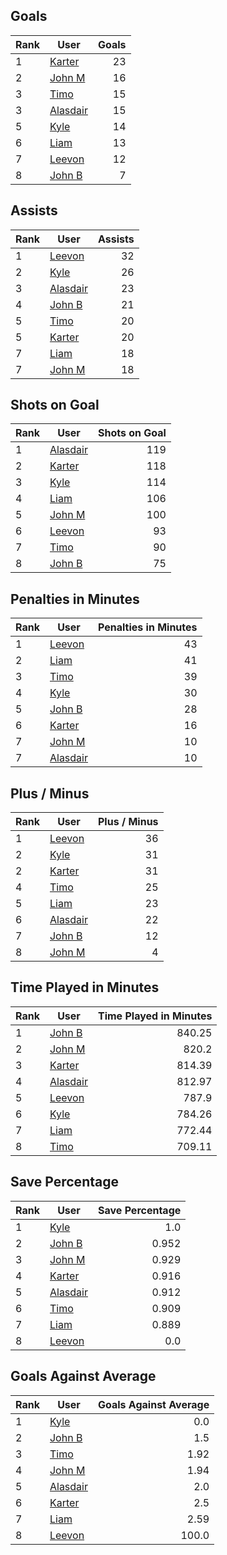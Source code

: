## Goals
| Rank | User | Goals |
| :--- | ---- | ---------: |
| 1 | [Karter](https://github.com/llevasseur/fantasy-hockey-league/blob/main/ROSTERS.md#Karter) |  23 |
| 2 | [John M](https://github.com/llevasseur/fantasy-hockey-league/blob/main/ROSTERS.md#John-M) |  16 |
| 3 | [Timo](https://github.com/llevasseur/fantasy-hockey-league/blob/main/ROSTERS.md#Timo) |  15 |
| 3 | [Alasdair](https://github.com/llevasseur/fantasy-hockey-league/blob/main/ROSTERS.md#Alasdair) |  15 |
| 5 | [Kyle](https://github.com/llevasseur/fantasy-hockey-league/blob/main/ROSTERS.md#Kyle) |  14 |
| 6 | [Liam](https://github.com/llevasseur/fantasy-hockey-league/blob/main/ROSTERS.md#Liam) |  13 |
| 7 | [Leevon](https://github.com/llevasseur/fantasy-hockey-league/blob/main/ROSTERS.md#Leevon) |  12 |
| 8 | [John B](https://github.com/llevasseur/fantasy-hockey-league/blob/main/ROSTERS.md#John-B) |  7 |
## Assists
| Rank | User | Assists |
| :--- | ---- | ---------: |
| 1 | [Leevon](https://github.com/llevasseur/fantasy-hockey-league/blob/main/ROSTERS.md#Leevon) |  32 |
| 2 | [Kyle](https://github.com/llevasseur/fantasy-hockey-league/blob/main/ROSTERS.md#Kyle) |  26 |
| 3 | [Alasdair](https://github.com/llevasseur/fantasy-hockey-league/blob/main/ROSTERS.md#Alasdair) |  23 |
| 4 | [John B](https://github.com/llevasseur/fantasy-hockey-league/blob/main/ROSTERS.md#John-B) |  21 |
| 5 | [Timo](https://github.com/llevasseur/fantasy-hockey-league/blob/main/ROSTERS.md#Timo) |  20 |
| 5 | [Karter](https://github.com/llevasseur/fantasy-hockey-league/blob/main/ROSTERS.md#Karter) |  20 |
| 7 | [Liam](https://github.com/llevasseur/fantasy-hockey-league/blob/main/ROSTERS.md#Liam) |  18 |
| 7 | [John M](https://github.com/llevasseur/fantasy-hockey-league/blob/main/ROSTERS.md#John-M) |  18 |
## Shots on Goal
| Rank | User | Shots on Goal |
| :--- | ---- | ---------: |
| 1 | [Alasdair](https://github.com/llevasseur/fantasy-hockey-league/blob/main/ROSTERS.md#Alasdair) |  119 |
| 2 | [Karter](https://github.com/llevasseur/fantasy-hockey-league/blob/main/ROSTERS.md#Karter) |  118 |
| 3 | [Kyle](https://github.com/llevasseur/fantasy-hockey-league/blob/main/ROSTERS.md#Kyle) |  114 |
| 4 | [Liam](https://github.com/llevasseur/fantasy-hockey-league/blob/main/ROSTERS.md#Liam) |  106 |
| 5 | [John M](https://github.com/llevasseur/fantasy-hockey-league/blob/main/ROSTERS.md#John-M) |  100 |
| 6 | [Leevon](https://github.com/llevasseur/fantasy-hockey-league/blob/main/ROSTERS.md#Leevon) |  93 |
| 7 | [Timo](https://github.com/llevasseur/fantasy-hockey-league/blob/main/ROSTERS.md#Timo) |  90 |
| 8 | [John B](https://github.com/llevasseur/fantasy-hockey-league/blob/main/ROSTERS.md#John-B) |  75 |
## Penalties in Minutes
| Rank | User | Penalties in Minutes |
| :--- | ---- | ---------: |
| 1 | [Leevon](https://github.com/llevasseur/fantasy-hockey-league/blob/main/ROSTERS.md#Leevon) |  43 |
| 2 | [Liam](https://github.com/llevasseur/fantasy-hockey-league/blob/main/ROSTERS.md#Liam) |  41 |
| 3 | [Timo](https://github.com/llevasseur/fantasy-hockey-league/blob/main/ROSTERS.md#Timo) |  39 |
| 4 | [Kyle](https://github.com/llevasseur/fantasy-hockey-league/blob/main/ROSTERS.md#Kyle) |  30 |
| 5 | [John B](https://github.com/llevasseur/fantasy-hockey-league/blob/main/ROSTERS.md#John-B) |  28 |
| 6 | [Karter](https://github.com/llevasseur/fantasy-hockey-league/blob/main/ROSTERS.md#Karter) |  16 |
| 7 | [John M](https://github.com/llevasseur/fantasy-hockey-league/blob/main/ROSTERS.md#John-M) |  10 |
| 7 | [Alasdair](https://github.com/llevasseur/fantasy-hockey-league/blob/main/ROSTERS.md#Alasdair) |  10 |
## Plus / Minus
| Rank | User | Plus / Minus |
| :--- | ---- | ---------: |
| 1 | [Leevon](https://github.com/llevasseur/fantasy-hockey-league/blob/main/ROSTERS.md#Leevon) |  36 |
| 2 | [Kyle](https://github.com/llevasseur/fantasy-hockey-league/blob/main/ROSTERS.md#Kyle) |  31 |
| 2 | [Karter](https://github.com/llevasseur/fantasy-hockey-league/blob/main/ROSTERS.md#Karter) |  31 |
| 4 | [Timo](https://github.com/llevasseur/fantasy-hockey-league/blob/main/ROSTERS.md#Timo) |  25 |
| 5 | [Liam](https://github.com/llevasseur/fantasy-hockey-league/blob/main/ROSTERS.md#Liam) |  23 |
| 6 | [Alasdair](https://github.com/llevasseur/fantasy-hockey-league/blob/main/ROSTERS.md#Alasdair) |  22 |
| 7 | [John B](https://github.com/llevasseur/fantasy-hockey-league/blob/main/ROSTERS.md#John-B) |  12 |
| 8 | [John M](https://github.com/llevasseur/fantasy-hockey-league/blob/main/ROSTERS.md#John-M) |  4 |
## Time Played in Minutes
| Rank | User | Time Played in Minutes |
| :--- | ---- | ---------: |
| 1 | [John B](https://github.com/llevasseur/fantasy-hockey-league/blob/main/ROSTERS.md#John-B) |  840.25 |
| 2 | [John M](https://github.com/llevasseur/fantasy-hockey-league/blob/main/ROSTERS.md#John-M) |  820.2 |
| 3 | [Karter](https://github.com/llevasseur/fantasy-hockey-league/blob/main/ROSTERS.md#Karter) |  814.39 |
| 4 | [Alasdair](https://github.com/llevasseur/fantasy-hockey-league/blob/main/ROSTERS.md#Alasdair) |  812.97 |
| 5 | [Leevon](https://github.com/llevasseur/fantasy-hockey-league/blob/main/ROSTERS.md#Leevon) |  787.9 |
| 6 | [Kyle](https://github.com/llevasseur/fantasy-hockey-league/blob/main/ROSTERS.md#Kyle) |  784.26 |
| 7 | [Liam](https://github.com/llevasseur/fantasy-hockey-league/blob/main/ROSTERS.md#Liam) |  772.44 |
| 8 | [Timo](https://github.com/llevasseur/fantasy-hockey-league/blob/main/ROSTERS.md#Timo) |  709.11 |
## Save Percentage
| Rank | User | Save Percentage |
| :--- | ---- | ---------: |
| 1 | [Kyle](https://github.com/llevasseur/fantasy-hockey-league/blob/main/ROSTERS.md#Kyle) |  1.0 |
| 2 | [John B](https://github.com/llevasseur/fantasy-hockey-league/blob/main/ROSTERS.md#John-B) |  0.952 |
| 3 | [John M](https://github.com/llevasseur/fantasy-hockey-league/blob/main/ROSTERS.md#John-M) |  0.929 |
| 4 | [Karter](https://github.com/llevasseur/fantasy-hockey-league/blob/main/ROSTERS.md#Karter) |  0.916 |
| 5 | [Alasdair](https://github.com/llevasseur/fantasy-hockey-league/blob/main/ROSTERS.md#Alasdair) |  0.912 |
| 6 | [Timo](https://github.com/llevasseur/fantasy-hockey-league/blob/main/ROSTERS.md#Timo) |  0.909 |
| 7 | [Liam](https://github.com/llevasseur/fantasy-hockey-league/blob/main/ROSTERS.md#Liam) |  0.889 |
| 8 | [Leevon](https://github.com/llevasseur/fantasy-hockey-league/blob/main/ROSTERS.md#Leevon) |  0.0 |
## Goals Against Average
| Rank | User | Goals Against Average |
| :--- | ---- | ---------: |
| 1 | [Kyle](https://github.com/llevasseur/fantasy-hockey-league/blob/main/ROSTERS.md#Kyle) |  0.0 |
| 2 | [John B](https://github.com/llevasseur/fantasy-hockey-league/blob/main/ROSTERS.md#John-B) |  1.5 |
| 3 | [Timo](https://github.com/llevasseur/fantasy-hockey-league/blob/main/ROSTERS.md#Timo) |  1.92 |
| 4 | [John M](https://github.com/llevasseur/fantasy-hockey-league/blob/main/ROSTERS.md#John-M) |  1.94 |
| 5 | [Alasdair](https://github.com/llevasseur/fantasy-hockey-league/blob/main/ROSTERS.md#Alasdair) |  2.0 |
| 6 | [Karter](https://github.com/llevasseur/fantasy-hockey-league/blob/main/ROSTERS.md#Karter) |  2.5 |
| 7 | [Liam](https://github.com/llevasseur/fantasy-hockey-league/blob/main/ROSTERS.md#Liam) |  2.59 |
| 8 | [Leevon](https://github.com/llevasseur/fantasy-hockey-league/blob/main/ROSTERS.md#Leevon) |  100.0 |
